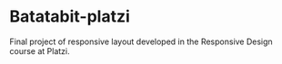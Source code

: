 # Batatabit-platzi

Final project of responsive layout developed in the Responsive Design course at Platzi.
